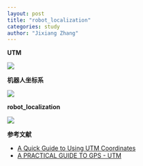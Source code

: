 ```yaml
---
layout: post
title: "robot_localization"
categories: study
author: "Jixiang Zhang"
---
```


**UTM**

![](https://tvax3.sinaimg.cn/large/d494c514ly1gauyvoa2f8g21b80no403.gif)

**机器人坐标系**

![](https://tva1.sinaimg.cn/large/d494c514ly1gauyuv1tkoj211j0rhdht.jpg)

**robot_localization**

![](https://tvax2.sinaimg.cn/large/d494c514ly1gauzvek0vtj20m80gyqi4.jpg)

**参考文献**

- [A Quick Guide to Using UTM Coordinates](https://maptools.com/tutorials/utm/quick_guide)
- [A PRACTICAL GUIDE TO GPS - UTM](http://www.dbartlett.com/index.htm#utm)
